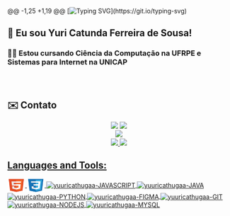 @@ -1,25 +1,19 @@
[![Typing SVG](https://readme-typing-svg.demolab.com?font=Fira+Code&pause=1000&color=00B231&center=falso&vCenter=falso&repeat=verdadeiro&width=435&lines=Ol%C3%A1+amigo%2C+Bem-vindo+ao+meu+perfil!;Hello+Friend%2C+Welcome+to+my+profile!)](https://git.io/typing-svg)
## 👋 Eu sou Yuri Catunda Ferreira de Sousa!
<h3>🧑‍💻 Estou cursando Ciência da Computação na UFRPE e Sistemas para Internet na UNICAP<h3>  
<div></div>
  <br>

## ✉️ Contato
<div align="center"> 
  <a href = "yuri.catundapc@gmail.com"><img src="https://img.shields.io/badge/-Gmail-%23333?style=for-the-badge&logo=gmail&logoColor=white" target="_blank"></a>
  <a href= "https://www.linkedin.com/in/yuri-catunda-5316402a3/" target="_blank"><img src="https://img.shields.io/badge/-LinkedIn-%230077B5?style=for-the-badge&logo=linkedin&logoColor=white" target="_blank"></a> 
</div>

<div align="center"> 
  <img src="https://cdn.wallpapersafari.com/30/0/n0HOqk.gif" width="70%">
  </div>
  <div align="center">
  <a href="https://github.com/yuuricathugaa">
  <img height="180cm" src="https://github-readme-stats.vercel.app/api?username=gabrielhilins&show_icons=true&theme=radical">
  <img height="180cm" src="https://github-readme-stats.vercel.app/api/top-langs/?username=gabrielhilins&layout=compact&theme=radical">
</div
<div align="center">
  <h2>Languages and Tools:</h2>
  <img align="center" alt="yuuricathugaa-HTML" height="30" width="40" src="https://raw.githubusercontent.com/devicons/devicon/master/icons/html5/html5-original.svg">
  <img align="center" alt="yuuricathugaa-CSS" height="30" width="40" src="https://raw.githubusercontent.com/devicons/devicon/master/icons/css3/css3-original.svg">
  <img align="center" alt="yuuricathugaa-JAVASCRIPT" height="30" width="40" src="https://cdn.jsdelivr.net/gh/devicons/devicon/icons/javascript/javascript-plain.svg">
  <img align="center" alt="yuuricathugaa-JAVA" height="30" width="40" src="https://cdn.jsdelivr.net/gh/devicons/devicon/icons/java/java-original.svg" />
  <img align="center" alt="yuuricathugaa-PYTHON" height="30" width="40" src="https://cdn.jsdelivr.net/gh/devicons/devicon/icons/python/python-original.svg" />       
  <img align="center" alt="yuuricathugaa-FIGMA" height="30" width="40" src="https://cdn.jsdelivr.net/gh/devicons/devicon/icons/figma/figma-original.svg" />
  <img align="center" alt="yuuricathugaa-GIT" height="30" width="40" src="https://cdn.jsdelivr.net/gh/devicons/devicon/icons/git/git-original.svg" />
  <img align="center" alt="yuuricathugaa-NODEJS" height="30" width="40" src="https://cdn.jsdelivr.net/gh/devicons/devicon/icons/nodejs/nodejs-original.svg" />
  <img align="center" alt="yuuricathugaa-MYSQL" height="30" width="40" src="https://cdn.jsdelivr.net/gh/devicons/devicon/icons/mysql/mysql-original.svg" />
 </div>
